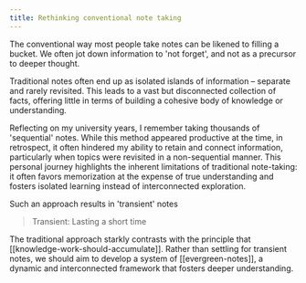 ```yaml
---
title: Rethinking conventional note taking
---
```


The conventional way most people take notes can be likened to filling a bucket. We often jot down information to 'not forget', and not as a precursor to deeper thought.

Traditional notes often end up as isolated islands of information – separate and rarely revisited. This leads to a vast but disconnected collection of facts, offering little in terms of building a cohesive body of knowledge or understanding.

Reflecting on my university years, I remember taking thousands of 'sequential' notes. While this method appeared productive at the time, in retrospect, it often hindered my ability to retain and connect information, particularly when topics were revisited in a non-sequential manner. This personal journey highlights the inherent limitations of traditional note-taking: it often favors memorization at the expense of true understanding and fosters isolated learning instead of interconnected exploration.

Such an approach results in 'transient' notes

> Transient: Lasting a short time

The traditional approach starkly contrasts with the principle that [[knowledge-work-should-accumulate]]. Rather than settling for transient notes, we should aim to develop a system of [[evergreen-notes]], a dynamic and interconnected framework that fosters deeper understanding.

